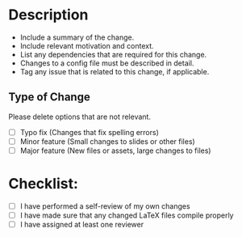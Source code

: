 # Description

* Include a summary of the change.
* Include relevant motivation and context.
* List any dependencies that are required for this change.
* Changes to a config file must be described in detail.
* Tag any issue that is related to this change, if applicable.

## Type of Change

Please delete options that are not relevant.

- [ ] Typo fix (Changes that fix spelling errors)
- [ ] Minor feature (Small changes to slides or other files)
- [ ] Major feature (New files or assets, large changes to files)

# Checklist:

- [ ] I have performed a self-review of my own changes
- [ ] I have made sure that any changed LaTeX files compile properly
- [ ] I have assigned at least one reviewer
